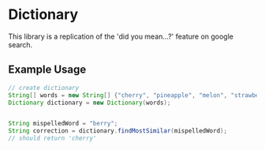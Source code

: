 # Dictionary

This library is a replication of the 'did you mean...?' feature on google search.

## Example Usage
```java
// create dictionary
String[] words = new String[] {"cherry", "pineapple", "melon", "strawberry", "raspberry"};
Dictionary dictionary = new Dictionary(words);


String mispelledWord = "berry";
String correction = dictionary.findMostSimilar(mispelledWord);
// should return 'cherry'
```
